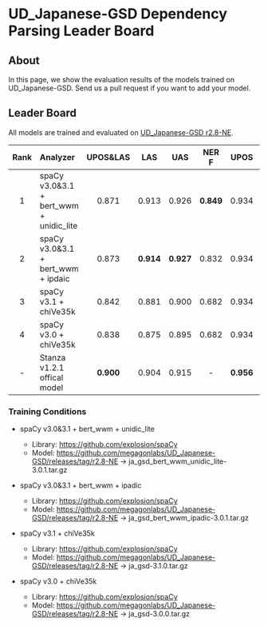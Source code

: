 # UD_Japanese-GSD Dependency Parsing Leader Board

## About
In this page, we show the evaluation results of the models trained on UD_Japanese-GSD.
Send us a pull request if you want to add your model.

## Leader Board

All models are trained and evaluated on [UD_Japanese-GSD r2.8-NE](https://github.com/megagonlabs/UD_Japanese-GSD/releases/tag/r2.8-NE).

|Rank| Analyzer                                | UPOS&LAS|   LAS   |   UAS   |  NER F  |  UPOS   | TOKENIZE|
|:---:|:--- |:---:|:---:|:---:|:---:|:---:|:---:|
|  1 | spaCy v3.0&3.1 + bert_wwm + unidic_lite |  0.871  |  0.913  |  0.926  |**0.849**|  0.934  |**0.981**|
|  2 | spaCy v3.0&3.1 + bert_wwm + ipdaic      |  0.873  |**0.914**|**0.927**|  0.832  |  0.934  |**0.981**|
|  3 | spaCy v3.1 + chiVe35k                   |  0.842  |  0.881  |  0.900  |  0.682  |  0.934  |**0.981**|
|  4 | spaCy v3.0 + chiVe35k                   |  0.838  |  0.875  |  0.895  |  0.682  |  0.934  |**0.981**|
|  - | Stanza v1.2.1 offical model             |**0.900**|  0.904  |  0.915  |    -    |**0.956**|  0.969  |

### Training Conditions

- spaCy v3.0&3.1 + bert_wwm + unidic_lite
  - Library: https://github.com/explosion/spaCy
  - Model: https://github.com/megagonlabs/UD_Japanese-GSD/releases/tag/r2.8-NE -> ja_gsd_bert_wwm_unidic_lite-3.0.1.tar.gz

- spaCy v3.0&3.1 + bert_wwm + ipadic
  - Library: https://github.com/explosion/spaCy
  - Model: https://github.com/megagonlabs/UD_Japanese-GSD/releases/tag/r2.8-NE -> ja_gsd_bert_wwm_ipadic-3.0.1.tar.gz

- spaCy v3.1 + chiVe35k
  - Library: https://github.com/explosion/spaCy
  - Model: https://github.com/megagonlabs/UD_Japanese-GSD/releases/tag/r2.8-NE -> ja_gsd-3.1.0.tar.gz

- spaCy v3.0 + chiVe35k
  - Library: https://github.com/explosion/spaCy
  - Model: https://github.com/megagonlabs/UD_Japanese-GSD/releases/tag/r2.8-NE -> ja_gsd-3.0.0.tar.gz
